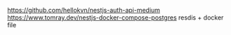 https://github.com/hellokvn/nestjs-auth-api-medium
https://www.tomray.dev/nestjs-docker-compose-postgres resdis + docker file